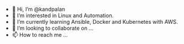 - 👋 Hi, I’m @kandpalan
- 👀 I’m interested in Linux and Automation.
- 🌱 I’m currently learning Ansible, Docker and Kubernetes with AWS.
- 💞️ I’m looking to collaborate on ...
- 📫 How to reach me ...

<!---
kandpalan/kandpalan is a ✨ special ✨ repository because its `README.md` (this file) appears on your GitHub profile.
You can click the Preview link to take a look at your changes.
--->
